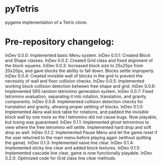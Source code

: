 # pyTetris

pygame implementation of a Tetris clone.

# Pre-repository changelog:

InDev 0.0.0: Implemented basic Menu system.
InDev 0.0.1: Created Block and Shape classes.
InDev 0.0.2: Created Grid class and fixed alignment of the block squares.
InDev 0.0.3: Increased block size to 25x25px from 20x20px, and gave blocks the ability to fall down. Blocks settle improperly.
InDev 0.0.4: Created invisible wall of blocks in the grid to prevent the necessity of wall and floor collision checks.
InDev 0.0.5: Implemented working block collision detection between free shape and grid.
InDev 0.0.6: Implemented SRS random tetromino generation system.
InDev 0.0.7: Fixed tetromino evaluation, separating it into rotation, translation, and gravity components.
InDev 0.0.8: Implemented collision detection checks for translation and gravity, allowing proper settling of blocks.
InDev 0.1.0: Implemented Akira wall kick table for rotations, and padded the invisible block wall by one more so the I tetromino did not cause bugs. Now playable, but losing was guaranteed.
InDev 0.1.1: Implemented ghost tetrominos to view where the free tetromino will settle. Implemented hard drop and soft drop as well.
InDev 0.1.2: Implemented Pause Menu and let the game reset if the user returned to the main menu before playing again (without quitting the game).
InDev 0.1.3: Implemented naive line clear.
InDev 0.1.4: Implemented sticky line clear and added block textures.
InDev 0.1.5: Implemented cascade line clear, game is now functionally playable.
InDev 0.2.0: Optimized code for Grid class line clear methods.

